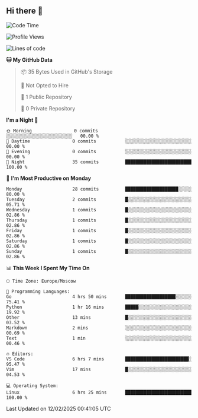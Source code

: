 ## Hi there 👋


<!--START_SECTION:waka-->
![Code Time](http://img.shields.io/badge/Code%20Time-305%20hrs%203%20mins-blue)

![Profile Views](http://img.shields.io/badge/Profile%20Views-0-blue)

![Lines of code](https://img.shields.io/badge/From%20Hello%20World%20I%27ve%20Written-0%20lines%20of%20code-blue)

**🐱 My GitHub Data** 

> 📦 35 Bytes Used in GitHub's Storage 
 > 
> 🚫 Not Opted to Hire
 > 
> 📜 1 Public Repository 
 > 
> 🔑 0 Private Repository 
 > 
**I'm a Night 🦉** 

```text
🌞 Morning                0 commits           ░░░░░░░░░░░░░░░░░░░░░░░░░   00.00 % 
🌆 Daytime                0 commits           ░░░░░░░░░░░░░░░░░░░░░░░░░   00.00 % 
🌃 Evening                0 commits           ░░░░░░░░░░░░░░░░░░░░░░░░░   00.00 % 
🌙 Night                  35 commits          █████████████████████████   100.00 % 
```
📅 **I'm Most Productive on Monday** 

```text
Monday                   28 commits          ████████████████████░░░░░   80.00 % 
Tuesday                  2 commits           █░░░░░░░░░░░░░░░░░░░░░░░░   05.71 % 
Wednesday                1 commits           █░░░░░░░░░░░░░░░░░░░░░░░░   02.86 % 
Thursday                 1 commits           █░░░░░░░░░░░░░░░░░░░░░░░░   02.86 % 
Friday                   1 commits           █░░░░░░░░░░░░░░░░░░░░░░░░   02.86 % 
Saturday                 1 commits           █░░░░░░░░░░░░░░░░░░░░░░░░   02.86 % 
Sunday                   1 commits           █░░░░░░░░░░░░░░░░░░░░░░░░   02.86 % 
```


📊 **This Week I Spent My Time On** 

```text
🕑︎ Time Zone: Europe/Moscow

💬 Programming Languages: 
Go                       4 hrs 50 mins       ███████████████████░░░░░░   75.41 % 
Python                   1 hr 16 mins        █████░░░░░░░░░░░░░░░░░░░░   19.92 % 
Other                    13 mins             █░░░░░░░░░░░░░░░░░░░░░░░░   03.52 % 
Markdown                 2 mins              ░░░░░░░░░░░░░░░░░░░░░░░░░   00.69 % 
Text                     1 min               ░░░░░░░░░░░░░░░░░░░░░░░░░   00.46 % 

🔥 Editors: 
VS Code                  6 hrs 7 mins        ████████████████████████░   95.47 % 
Vim                      17 mins             █░░░░░░░░░░░░░░░░░░░░░░░░   04.53 % 

💻 Operating System: 
Linux                    6 hrs 25 mins       █████████████████████████   100.00 % 
```


 Last Updated on 12/02/2025 00:41:05 UTC
<!--END_SECTION:waka-->

